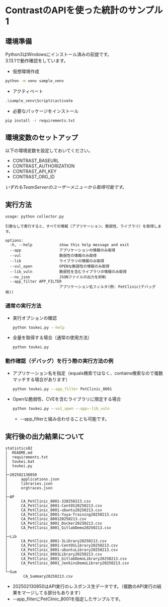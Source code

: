# ContrastのAPIを使った統計のサンプル1

## 環境準備
Python3はWindowsにインストール済みの前提です。  
3.13.1で動作確認をしています。
- 仮想環境作成

```cmd
python -m venv sample_venv
```
- アクティベート

```cmd
.\sample_venv\Scripts\activate
```

- 必要なパッケージをインストール

```cmd
pip install -r requirements.txt
```

## 環境変数のセットアップ
以下の環境変数を設定しておいてください。
- CONTRAST_BASEURL
- CONTRAST_AUTHORIZATION
- CONTRAST_API_KEY
- CONTRAST_ORG_ID

*いずれもTeamServerのユーザーメニューから取得可能です。*

## 実行方法
```
usage: python collector.py

引数なしで実行すると、すべての情報（アプリケーション、脆弱性、ライブラリ）を取得します。

options:
  -h, --help            show this help message and exit
  --app                 アプリケーションの情報のみ取得
  --vul                 脆弱性の情報のみ取得
  --lib                 ライブラリの情報のみ取得
  --vul_open            OPENな脆弱性の情報のみ取得
  --lib_vuln            脆弱性を含むライブラリの情報のみ取得
  --no_json             JSONファイルの出力を抑制
  --app_filter APP_FILTER
                        アプリケーション名フィルタ(例: PetClinic(デバッグ用))
```
### 通常の実行方法
- 実行オプションの確認
  ```cmd
  python toukei.py --help
  ```
- 全量を取得する場合（通常の使用方法）
  ```cmd
  python toukei.py
  ```
### 動作確認（デバッグ）を行う際の実行方法の例
- アプリケーション名を指定（equals検索ではなく、contains検索なので複数マッチする場合があります）
  ```cmd
  python toukei.py --app_filter PetClinic_8001
  ```
- Openな脆弱性、CVEを含むライブラリに限定する場合
  ```cmd
  python toukei.py --vul_open --app--lib_vuln
  ```
  - --app_filterと組み合わせることも可能です。

## 実行後の出力結果について
```
statistics02
│  README.md
│  requirements.txt
│  toukei.bat
│  toukei.py
│
├─202502130850
│      applications.json
│      libraries.json
│      orgtraces.json
│
├─AP
│      CA_PetClinic_8001-320250213.csv
│      CA_PetClinic_8001-CentOS20250213.csv
│      CA_PetClinic_8001-ubuntu20250213.csv
│      CA_PetClinic_8001-Yuya-Training20250213.csv
│      CA_PetClinic_800120250213.csv
│      CA_PetClinic_8001_Docker20250213.csv
│      CA_PetClinic_8001_GitlabDemo20250213.csv
│
├─Lib
│      CA_PetClinic_8001-3Library20250213.csv
│      CA_PetClinic_8001-CentOSLibrary20250213.csv
│      CA_PetClinic_8001-ubuntuLibrary20250213.csv
│      CA_PetClinic_8001Library20250213.csv
│      CA_PetClinic_8001_GitlabDemoLibrary20250213.csv
│      CA_PetClinic_8001_JenkinsDemoLibrary20250213.csv
│
└─Sum
        CA_Summary20250213.csv
```
- 202502130850はAPI実行のレスポンス生データです。（複数のAPI実行の結果をマージしてる部分もあります）
- --app_filterにPetClinic_8001を指定したサンプルです。
